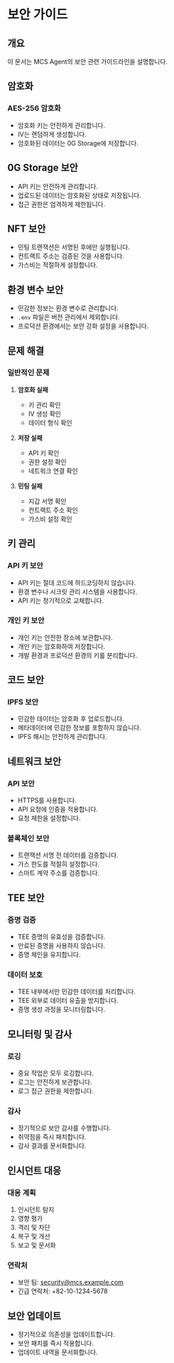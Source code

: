 # 보안 가이드

## 개요

이 문서는 MCS Agent의 보안 관련 가이드라인을 설명합니다.

## 암호화

### AES-256 암호화

- 암호화 키는 안전하게 관리합니다.
- IV는 랜덤하게 생성합니다.
- 암호화된 데이터는 0G Storage에 저장합니다.

## 0G Storage 보안

- API 키는 안전하게 관리합니다.
- 업로드된 데이터는 암호화된 상태로 저장됩니다.
- 접근 권한은 엄격하게 제한됩니다.

## NFT 보안

- 민팅 트랜잭션은 서명된 후에만 실행됩니다.
- 컨트랙트 주소는 검증된 것을 사용합니다.
- 가스비는 적절하게 설정합니다.

## 환경 변수 보안

- 민감한 정보는 환경 변수로 관리합니다.
- `.env` 파일은 버전 관리에서 제외합니다.
- 프로덕션 환경에서는 보안 강화 설정을 사용합니다.

## 문제 해결

### 일반적인 문제

1. **암호화 실패**
   - 키 관리 확인
   - IV 생성 확인
   - 데이터 형식 확인

2. **저장 실패**
   - API 키 확인
   - 권한 설정 확인
   - 네트워크 연결 확인

3. **민팅 실패**
   - 지갑 서명 확인
   - 컨트랙트 주소 확인
   - 가스비 설정 확인

## 키 관리

### API 키 보안
- API 키는 절대 코드에 하드코딩하지 않습니다.
- 환경 변수나 시크릿 관리 시스템을 사용합니다.
- API 키는 정기적으로 교체합니다.

### 개인 키 보안
- 개인 키는 안전한 장소에 보관합니다.
- 개인 키는 암호화하여 저장합니다.
- 개발 환경과 프로덕션 환경의 키를 분리합니다.

## 코드 보안

### IPFS 보안
- 민감한 데이터는 암호화 후 업로드합니다.
- 메타데이터에 민감한 정보를 포함하지 않습니다.
- IPFS 해시는 안전하게 관리합니다.

## 네트워크 보안

### API 보안
- HTTPS를 사용합니다.
- API 요청에 인증을 적용합니다.
- 요청 제한을 설정합니다.

### 블록체인 보안
- 트랜잭션 서명 전 데이터를 검증합니다.
- 가스 한도를 적절히 설정합니다.
- 스마트 계약 주소를 검증합니다.

## TEE 보안

### 증명 검증
- TEE 증명의 유효성을 검증합니다.
- 만료된 증명을 사용하지 않습니다.
- 증명 체인을 유지합니다.

### 데이터 보호
- TEE 내부에서만 민감한 데이터를 처리합니다.
- TEE 외부로 데이터 유출을 방지합니다.
- 증명 생성 과정을 모니터링합니다.

## 모니터링 및 감사

### 로깅
- 중요 작업은 모두 로깅합니다.
- 로그는 안전하게 보관합니다.
- 로그 접근 권한을 제한합니다.

### 감사
- 정기적으로 보안 감사를 수행합니다.
- 취약점을 즉시 패치합니다.
- 감사 결과를 문서화합니다.

## 인시던트 대응

### 대응 계획
1. 인시던트 탐지
2. 영향 평가
3. 격리 및 차단
4. 복구 및 개선
5. 보고 및 문서화

### 연락처
- 보안 팀: security@mcs.example.com
- 긴급 연락처: +82-10-1234-5678

## 보안 업데이트

- 정기적으로 의존성을 업데이트합니다.
- 보안 패치를 즉시 적용합니다.
- 업데이트 내역을 문서화합니다. 